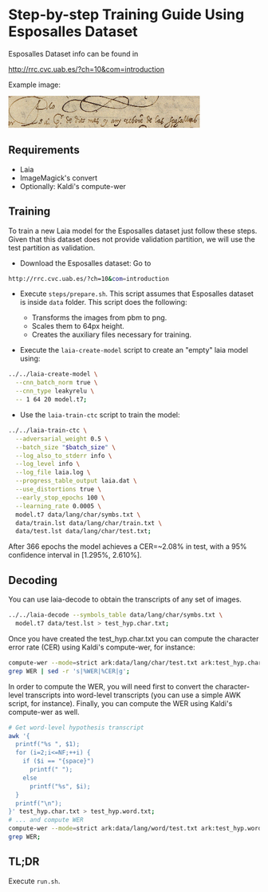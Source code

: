 # Step-by-step Training Guide Using Esposalles Dataset

Esposalles Dataset info can be found in 

http://rrc.cvc.uab.es/?ch=10&com=introduction

Example image:

![Example](example.png "Example")

## Requirements

- Laia
- ImageMagick's convert
- Optionally: Kaldi's compute-wer

## Training

To train a new Laia model for the Esposalles dataset just follow these steps. Given that this dataset does not provide validation partition, we will use the test partition as validation.

- Download the Esposalles dataset:
Go to 
```bash
http://rrc.cvc.uab.es/?ch=10&com=introduction
```

- Execute `steps/prepare.sh`. This script assumes that Esposalles dataset is inside `data` folder. This script does the following:
  - Transforms the images from pbm to png.
  - Scales them to 64px height.
  - Creates the auxiliary files necessary for training.

- Execute the `laia-create-model` script to create an "empty" laia model using:
```bash
../../laia-create-model \
  --cnn_batch_norm true \
  --cnn_type leakyrelu \
  -- 1 64 20 model.t7;
```

- Use the `laia-train-ctc` script to train the model:
```bash
../../laia-train-ctc \
  --adversarial_weight 0.5 \
  --batch_size "$batch_size" \
  --log_also_to_stderr info \
  --log_level info \
  --log_file laia.log \
  --progress_table_output laia.dat \
  --use_distortions true \
  --early_stop_epochs 100 \
  --learning_rate 0.0005 \
  model.t7 data/lang/char/symbs.txt \
  data/train.lst data/lang/char/train.txt \
  data/test.lst data/lang/char/test.txt;
```

After 366 epochs the model achieves a CER=~2.08% in test, with a 95% confidence
interval in [1.295%, 2.610%].

## Decoding

You can use laia-decode to obtain the transcripts of any set of images.

```bash
../../laia-decode --symbols_table data/lang/char/symbs.txt \
  model.t7 data/test.lst > test_hyp.char.txt;
```

Once you have created the test_hyp.char.txt you can compute the character
error rate (CER) using Kaldi's compute-wer, for instance:

```bash
compute-wer --mode=strict ark:data/lang/char/test.txt ark:test_hyp.char.txt |
grep WER | sed -r 's|%WER|%CER|g';
```

In order to compute the WER, you will need first to convert the character-level
transcripts into word-level transcripts (you can use a simple AWK script,
for instance). Finally, you can compute the WER using Kaldi's compute-wer
as well.

```bash
# Get word-level hypothesis transcript
awk '{
  printf("%s ", $1);
  for (i=2;i<=NF;++i) {
    if ($i == "{space}")
      printf(" ");
    else
      printf("%s", $i);
  }
  printf("\n");
}' test_hyp.char.txt > test_hyp.word.txt;
# ... and compute WER
compute-wer --mode=strict ark:data/lang/word/test.txt ark:test_hyp.word.txt |
grep WER;
```

## TL;DR

Execute `run.sh`.
